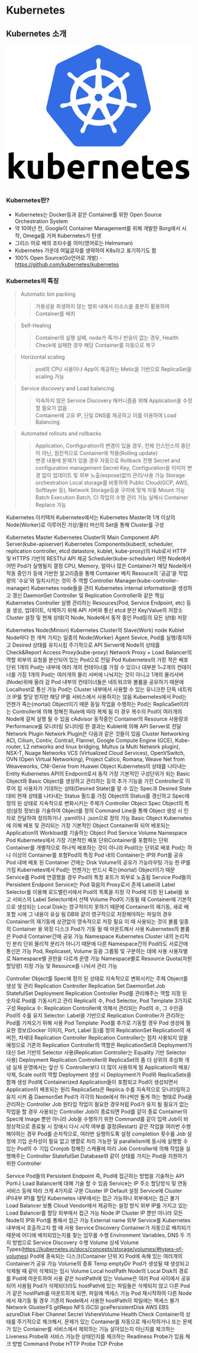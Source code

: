# Kubernetes

## Kubernetes 소개
![Alt text](image/kubernetes.png)

### Kubernetes란?
* Kubernetes는 Docker등과 같은 Container를 위한 Open Source Orchestration System
* 약 10여년 전, Google이 Container Management를 위해 개발한 Borg에서 시작, Omega를 거쳐 Kubernetes가 탄생
* 그리스 어로 배의 조타수를 의미(영어로는 Helmsman)
* Kubernetes 가운데 여덟글자를 생략하여 K8s라고 표기하기도 함
* 100% Open Source(Go언어로 개발) - https://github.com/kubernetes/kubernetes

### Kubernetes의 특징 
>Automatic bin packing
>>가용성을 희생하지 않는 범위 내에서 리소스를 충분히 활용하여 Container를 배치

>Self-Healing
>>Container의 실행 실패, node가 죽거나 반응이 없는 경우, Health Check에 실패한 경우 해당 Container를 자동으로 복구

>Horizontal scaling
>>pod의 CPU 사용이나 App이 제공하는 Metic을 기반으로 ReplicaSet을 scaling 가능

>Service discovery and Load balancing
>>익숙하지 않은 Service Discovery 매커니즘을 위해 Application을 수정할 필요가 없음\
>>Container에 고유 IP, 단일 DNS를 제공하고 이를 이용하여 Load Balancing

>Automated rollouts and rollbacks
>>Application, Configuration의 변경이 있을 경우, 전체 인스턴스의 중단이 아닌, 점진적으로 Container에 적용(Rolling update)\
>>변경 내용에 문제가 있을 경우 자동으로 Rollback 진행
>Secret and configuration management
>>Secret Key, Configuration을 이미지 변경 없이 업데이트 및 외부 노출(expose)없이 관리/사용 가능
>Storage orchestration
>>Local storage를 비롯하여 Public Cloud(GCP, AWS, Softlayer 등), Network Storage등을 구미에 맞게 자동 Mount 가능
>Batch Execution
>>Batch, CI 작업의 수행 관리 가능 실패시 Container Replace 가능


Kubernetes 아키텍처
Kubernetes에서는 Kubernetes Master와 1개 이상의 Node(Worker)로 이루어진 가상/물리 머신의 Set을 통해 Cluster를 구성


Kubernetes Master
Kubernetes Cluster의 Main Component
API Server(kube-apiserver)
Kubernetes Components(kubectl, scheduler, replication controller, etcd datastore, kublet, kube-proxy)의 Hub로서 HTTP 및 HTTPS 기반의 RESTful API 제공
Scheduler(kube-scheduler)
어떤 Node에서 어떤 Pod가 실행될지 결정
CPU, Memory, 얼마나 많은 Container가 해당 Node에서 작동 중인가 등에 기반한 알고리즘을 통해 Container 배치
Resouce의 '공급'을 작업량의 '수요'와 일치시키는 것이 주 역할
Controller Manager(kube-controller-manager)
Kubernetes node들을 관리
Kubernetes internal information을 생성하고 갱신
DaemonSet Controller 및 Replication Controller와 같은 핵심 Kubernetes Controller 실행
관리하는 Resouces(Pod, Service Endpoint, etc) 등을 생성, 업데이트, 삭제하기 위해 API 서버와 통신
etcd
분산 Key/Value의 저장소
Cluster 설정 및 현재 상태(각 Node, Node에서 동작 중인 Pod등의 모든 상태) 저장


Kubernetes Node(Minion)
Kubernetes Cluster의 Slave(Work) node
Kublet
Node마다 한 개씩 가지는 일종의 Node(Worker) Agent
Sevice, Pod를 실행/중지하고 Desired 상태를 유지시킴
주기적으로 API Server에 Node의 상태를 Check&Report Access
Proxy(kube-proxy)
Network Proxy + Load Balancer의 역할
외부의 요청을 분산되어 있는 Pod으로 전달
Pod
Kubernetes의 가장 작은 배포 단위
1개의 Pod는 내부에 여러 개의 컨테이너를 가질 수 있으나 대부분 1~2개의 컨테이너를 가짐
1개의 Pod는 여러개의 물리 서버에 나눠지는 것이 아니고 1개의 물리서버(Node)위에 올라 감
Pod 내부의 컨테이너들은 네트워크와 볼륨을 공유하기 때문에 Localhost로 통신 가능
Pod는 Cluster 내부에서 사용할 수 있는 유니크한 단독 네트워크 IP를 할당 받지만 해당 IP를 서비스에서 사용하지는 않음
Kubernetes에서 Pod는 언젠가 죽는(mortal) Object이기 때문
동일 작업을 수행하는 Pod는 ReplicaSet이라는 Controller에 의해 정해진 Rule에 따라 복제 됨
이 경우 복수의 Pod이 여러개의 Node에 걸쳐 실행 될 수 있음
cAdvisor
동작중인 Container의 Resource 사용량과 Performance를 모니터링
모니터링 한 결과는 Kublet에 의해 API Server로 전달
Network Plugin
Network Plugin은 다음과 같은 것들이 있음
Cluster Networking ACI, Cilium, Contiv, Contrail, Flannel, Google Compute Engine (GCE), Kube-router, L2 networks and linux bridging, Multus (a Multi Network plugin), NSX-T, Nuage Networks VCS (Virtualized Cloud Services), OpenVSwitch, OVN (Open Virtual Networking), Project Calico, Romana, Weave Net from Weaveworks, CNI-Genie from Huawei
Object
Kubernetes의 상태를 나타내는 Entity
Kubernetes API의 Endpoint로서 동작
가장 기본적인 구성단위가 되는 Basic Object와 Basic Object를 생성하고 관리하는 등의 추가 기능을 가진 Controller로 이루어 짐
사용자가 기대하는 상태(Desired State)를 알 수 있는 Spec과 Desired State 대비 현재 상태를 나타내는 Status 필드를 가짐
Object의 Status를 갱신하고 Spec에 정의 된 상태로 지속적으로 변화시키는 주체가 Controller
Object Spec
Object의 특성(설정 정보)을 기술하여 Object를 정의
Command Line을 통해 Object 생성 시 인자로 전달하여 정의하거나 .yaml이나 .json으로 정의 가능
Basic Object
Kubernetes에 의해 배포 및 관리되는 가장 기본적인 Object
Container화 되어 배포되는 Application의 Workload를 기술하는 Object
Pod
Service
Volume
Namespace
Pod
Kubernetes에서 가장 기본적인 배포 단위Container를 포함하는 단위
Container를 개별적으로 하나씩 배포하는 것이 아니라 Pod라는 단위로 배포
Pod는 하나 이상의 Container를 포함Pod의 특징
Pod 내의 Container는 IP와 Port를 공유
Pod 내에 배포 된 Container 간에는 Disk Volume의 공유가 가능라우팅 가능 한 IP를 가짐
Kubernetes에서 Pod는 언젠가는 반드시 죽는(mortal) Object이기 때문
Service를 Pod에 연결했을 경우 Pod의 특정 포트가 외부로 노출됨
Service
Pod들의 Persistent Endpoint
Service는 Pod 묶음의 Proxy로서 존재
Label과 Label Selector를 이용해 로드밸런서에서 Pod의 목록을 지정
각 Pod에 지정 된 Label을 보고 서비스의 Label Selector에서 선택
Volume
Pod이 기동될 때 Container에 기본적으로 생성되는 Local Disk는 영구적이지 못하기 때문에 Container의 재기동, 새로 배포할 시에 그 내용이 유실 됨
DB와 같이 영구적으로 저장해야하는 파일의 경우 Container의 재기동에 상관없이 영속적으로 저장 필요
이 때 사용되는 것이 볼륨
일종의 Container 용 외장 디스크
Pod가 기동 될 때 마운트해서 사용
Kubernetes의 볼륨은 Pod내 Container간에 공유 가능
Namespace
Kubernetes Cluster 내의 논리적인 분리 단위
물리적 분리가 아니기 때문에 다른 Namespace간의 Pod라도 서로간에 통신은 가능
Pod, Replicaset, Volume 등을 그룹핑 및 구분하는 데에 사용
사용자별로 Namespace별 권한을 다르게 운영 가능
Namespace별로 Resource Quota(자원할당량) 지정 가능 및 Resource를 나눠서 관리 가능


Controller
Object를 Spec에 정의 된 상태로 지속적으로 변화시키는 주체
Object를 생성 및 관리
Replication Controller
Replication Set
DaemonSet
Job
StatefulSet
Deployment
Replication Controller
Pod를 관리해주는 역할
지정 된 숫자로 Pod를 기동시키고 관리
Replica의 수, Pod Selector, Pod Template 3가지로 구성
Replica 수: Replication Controller에 의해서 관리되는 Pod의 수, 그 수만큼 Pod의 수를 유지
Selector: Label을 기반으로 Replication Controller가 관리하는 Pod를 가져오기 위해 사용
Pod Template: Pod를 추가로 기동할 경우 Pod 생성에 필요한 정보(Docker 이미지, Port, Label 등)를 정의
ReplicationSet
Replication의 새 버전, 차세대 Replication Controller
Replication Controller는 점차 사용되지 않을 예정으로 기존의 Replication Controller의 역할은 ReplicationSet과 Deployment가 대신
Set 기반의 Selector 사용(Replication Controller는 Equality 기반 Selector 사용)
Deployment
Replication Controller와 ReplicaSet의 좀 더 상위의 추상화 개념
실제 운영에서는 앞선 두 Controller보다 더 많이 사용하게 됨
Application의 배포/삭제, Scale out의 역할
Deployment 생성 시 Deployment가 Pod와 ReplicaSets을 함께 생성
Pod에 Containerized Application들이 포함되고 Pod이 생성되면서 Application이 배포되는 원리
ReplicaSets은 Replica 수를 지속적으로 모니터링하고 유지 시켜 줌
DaemonSet
Pod가 각각의 Node에서 하나씩만 돌게 하는 형태로 Pod을 관리하는 Controller
Job
원타임 작업이 필요한 경우처럼 Pod가 유지 될 필요가 없는 작업을 할 경우 사용되는 Controller
Job이 종료되면 Pod를 같이 종료
Container의 Spec에 Image 뿐만 아니라 Job을 수행하기 위한 Command를 같이 입력
Job이 비정상적으로 종료될 시 
장애시 다시 시작 여부를 결정(Restart)
같은 작업을 여러번 수행해야하는 경우 Pod를 순차적으로, 여러번 실행하도록 설정
completion 횟수를 Job 설정에 기입
순차성이 필요 없고 병렬로 처리 가능한 일
parallelism에 동시에 실행할 수 있는 Pod의 수 기입
Cronjob
정해진 스케쥴에 따라 Job Controller에 의해 작업을 실행해주는 Controller
StatefulSet
Database와 같이 상태를 가지는 Pod을 지원하기 위한 Controller


Service
Pod들의 Persistent Endpoint 즉, Pod에 접근하는 방법을 기술하는 API
Port나 Load Balancer에 대해 기술 할 수 있음
Service는 IP 주소 할당방식 및 연동 서비스 등에 따라 크게 4가지로 구분
Cluster IP
Default 설정
Service에 Cluster IP(내부 IP)를 할당
Kubernetes 내부에서는 접근 가능하나 외부에서는 접근 불가
Load Balancer
보통 Cloud Vendor에서 제공하는 설정 방식
외부 IP를 가지고 있는 Load Balancer를 할당
외부에서 접근 가능
Node IP
Cluster IP 뿐만 아니라 모든 Node의 IP와 Port를 통해서 접근 가능
External name
외부 Service를 Kubernetes 내부에서 호출하고자 할 때 사용
Service Discovery
Container가 자동으로 배치되기 때문에 어디에 배치되었는지를 찾는 임무를 수행 
Environment Variables, DNS 두 가지 방법으로 Service Discovery 수행
Volume
상세 Volume Types(https://kubernetes.io/docs/concepts/storage/volumes/#types-of-volumes)
Pod에 종속되는 디스크(Container 단위 X)
Pod에 속해 있는 여러개의 Container가 공유 가능
Volume의 종류
Temp
emptyDir
Pod가 생성될 때 생성되고 삭제될 때 같이 삭제되는 임시 Volume
Local
hostPath
Node의 Local Disk의 경로를 Pod에 마운트하여 사용
같은 hostPath에 있는 Volume은 여러 Pod 사이에서 공유되어 사용됨
Pod가 삭제되더라도 hostPath에 있는 파일들은 삭제되지 않고 다른 Pod가 같은 hostPath를 마운트하게 되면, 파일에 액세스 가능
Pod 재시작하여 다른 Node에서 재기동 될 경우 기존의 Node에서 사용한 hostPath의 파일에는 액세스 불가
Network
GlusterFS
gitRepo
NFS
iSCSI
gcePersistentDisk
AWS EBS
azureDisk
Fiber Channel
Secret
VshereVolume
Health Check
Container의 상태를 주기적으로 체크해서, 문제가 있는 Container를 자동으로 재시작하거나 또는 문제가 있는 Container를 서비스에서 제외하는 기능
살아있는지 아닌지를 체크하는 Liveness Probe와 서비스 가능한 상태인지를 체크하는 Readiness Probe가 있음
체크 방법
Command Probe
HTTP Probe
TCP Probe